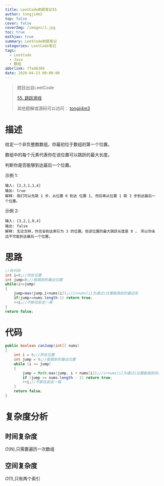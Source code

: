 ```yaml
---
title: LeetCode刷题笔记55
author: tongji4m3
top: false
cover: false
coverImg: /images/1.jpg
toc: true
mathjax: true
summary: LeetCode刷题笔记
categories: LeetCode笔记
tags:
  - LeetCode
  - Java
  - 数组
abbrlink: 7fad8389
date: 2020-04-23 00:00:00
---
```


> 题目出自LeetCode
>
> [55. 跳跃游戏](https://leetcode-cn.com/problems/jump-game/)
>
>  其他题解或源码可以访问： [tongji4m3](https://github.com/tongji4m3/LeetCode)



# 描述

给定一个非负整数数组，你最初位于数组的第一个位置。

数组中的每个元素代表你在该位置可以跳跃的最大长度。

判断你是否能够到达最后一个位置。

示例 1:
```
输入: [2,3,1,1,4]
输出: true
解释: 我们可以先跳 1 步，从位置 0 到达 位置 1, 然后再从位置 1 跳 3 步到达最后一个位置。
```
示例 2:
```
输入: [3,2,1,0,4]
输出: false
解释: 无论怎样，你总会到达索引为 3 的位置。但该位置的最大跳跃长度是 0 ， 所以你永远不可能到达最后一个位置。
```

# 思路

```java
//伪代码
int i=0;//所处位置
int jump=0;//能跳到的最远位置
while(i<=jump)
{
    jump=max(jump,i+nums[i]);//i+nums[i]为通过i位置能跳到的最远处
    if(jump>=nums.length-1) return true;
    ++i;//不断往前走一格
}
return false;
```






# 代码

```java
public boolean canJump(int[] nums)
{
    int i = 0;//所处位置
    int jump = 0;//能跳到的最远位置
    while (i <= jump)
    {
        jump = Math.max(jump, i + nums[i]);//i+nums[i]为通过i位置能跳到的最远处
        if (jump >= nums.length - 1) return true;
        ++i;//不断往前走一格
    }
    return false;
}
```



# 复杂度分析
## 时间复杂度

$O(N)$,只需要遍历一次数组

## 空间复杂度

$O(1)$,只有两个索引